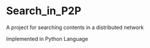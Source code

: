 # Search_in_P2P
A project for searching contents in a distributed network

Implemented in Python Language
